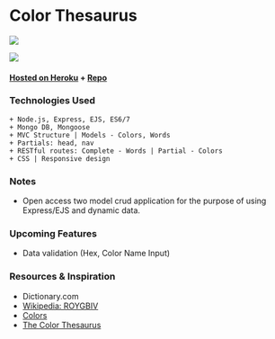 # Color Thesaurus

![](https://i.imgur.com/ysLeQhd.png)

![](https://i.imgur.com/fllGXmE.png)

#### [Hosted on Heroku](https://colorthesaurus.herokuapp.com/) + [Repo](https://github.com/cwithac/colorful)

### Technologies Used

```
+ Node.js, Express, EJS, ES6/7
+ Mongo DB, Mongoose
+ MVC Structure | Models - Colors, Words
+ Partials: head, nav
+ RESTful routes: Complete - Words | Partial - Colors
+ CSS | Responsive design
```

### Notes
+ Open access two model crud application for the purpose of using Express/EJS and dynamic data.

### Upcoming Features
+ Data validation (Hex, Color Name Input)

### Resources & Inspiration
+ Dictionary.com
+ [Wikipedia: ROYGBIV](https://en.wikipedia.org/wiki/ROYGBIV)
+ [Colors](http://clrs.cc/)
+ [The Color Thesaurus](http://ingridsundberg.com/2014/02/04/the-color-thesaurus/)
